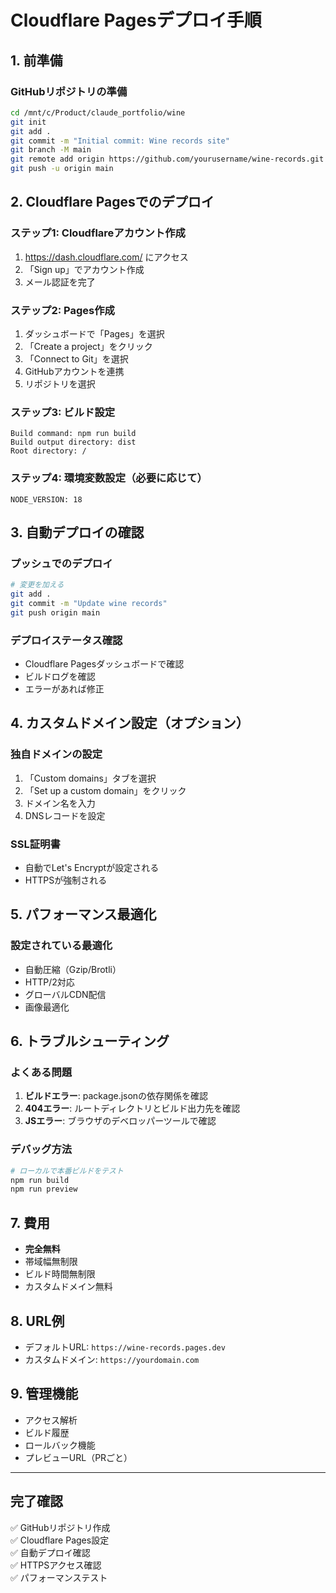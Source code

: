 # Cloudflare Pagesデプロイ手順

## 1. 前準備

### GitHubリポジトリの準備
```bash
cd /mnt/c/Product/claude_portfolio/wine
git init
git add .
git commit -m "Initial commit: Wine records site"
git branch -M main
git remote add origin https://github.com/yourusername/wine-records.git
git push -u origin main
```

## 2. Cloudflare Pagesでのデプロイ

### ステップ1: Cloudflareアカウント作成
1. https://dash.cloudflare.com/ にアクセス
2. 「Sign up」でアカウント作成
3. メール認証を完了

### ステップ2: Pages作成
1. ダッシュボードで「Pages」を選択
2. 「Create a project」をクリック
3. 「Connect to Git」を選択
4. GitHubアカウントを連携
5. リポジトリを選択

### ステップ3: ビルド設定
```
Build command: npm run build
Build output directory: dist
Root directory: /
```

### ステップ4: 環境変数設定（必要に応じて）
```
NODE_VERSION: 18
```

## 3. 自動デプロイの確認

### プッシュでのデプロイ
```bash
# 変更を加える
git add .
git commit -m "Update wine records"
git push origin main
```

### デプロイステータス確認
- Cloudflare Pagesダッシュボードで確認
- ビルドログを確認
- エラーがあれば修正

## 4. カスタムドメイン設定（オプション）

### 独自ドメインの設定
1. 「Custom domains」タブを選択
2. 「Set up a custom domain」をクリック
3. ドメイン名を入力
4. DNSレコードを設定

### SSL証明書
- 自動でLet's Encryptが設定される
- HTTPSが強制される

## 5. パフォーマンス最適化

### 設定されている最適化
- 自動圧縮（Gzip/Brotli）
- HTTP/2対応
- グローバルCDN配信
- 画像最適化

## 6. トラブルシューティング

### よくある問題
1. **ビルドエラー**: package.jsonの依存関係を確認
2. **404エラー**: ルートディレクトリとビルド出力先を確認
3. **JSエラー**: ブラウザのデベロッパーツールで確認

### デバッグ方法
```bash
# ローカルで本番ビルドをテスト
npm run build
npm run preview
```

## 7. 費用
- **完全無料**
- 帯域幅無制限
- ビルド時間無制限
- カスタムドメイン無料

## 8. URL例
- デフォルトURL: `https://wine-records.pages.dev`
- カスタムドメイン: `https://yourdomain.com`

## 9. 管理機能
- アクセス解析
- ビルド履歴
- ロールバック機能
- プレビューURL（PRごと）

---

## 完了確認
✅ GitHubリポジトリ作成  
✅ Cloudflare Pages設定  
✅ 自動デプロイ確認  
✅ HTTPSアクセス確認  
✅ パフォーマンステスト  